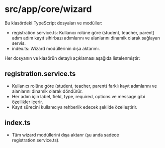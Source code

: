 # src/app/core/wizard

Bu klasördeki TypeScript dosyaları ve modüller:

- registration.service.ts: Kullanıcı rolüne göre (student, teacher, parent) adım adım kayıt sihirbazı adımlarını ve alanlarını dinamik olarak sağlayan servis.
- index.ts: Wizard modüllerinin dışa aktarımı.

Her dosyanın ve klasörün detaylı açıklaması aşağıda listelenmiştir:

## registration.service.ts
- Kullanıcı rolüne göre (student, teacher, parent) farklı kayıt adımlarını ve alanlarını dinamik olarak döndürür.
- Her adım için label, field, type, required, options ve message gibi özellikler içerir.
- Kayıt sürecini kullanıcıya rehberlik edecek şekilde özelleştirir.

## index.ts
- Tüm wizard modüllerini dışa aktarır (şu anda sadece registration.service.ts).
